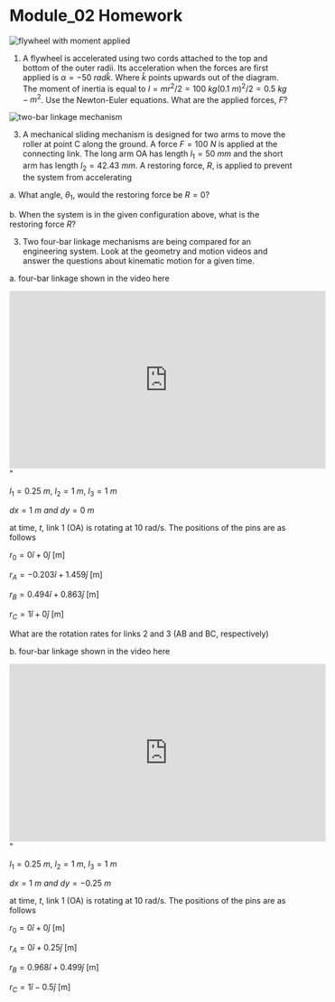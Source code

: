 # Module_02 Homework

![flywheel with moment applied](./images/flywheel.svg)
<!-- <img src="./images/flywheel.svg -->
<!-- flywheel.svg" alt="flywheel with coupled forces applied" width="500" height="600"> -->

1. A flywheel is accelerated using two cords attached to the top and bottom of
the outer radii. Its acceleration when the forces are first applied is $\alpha
= -50~rad\hat{k}$. Where $\hat{k}$ points upwards out of the diagram. The moment of inertia is equal to $I = mr^2/2 = 100~kg
(0.1~m)^2/2 = 0.5~kg-m^2$. Use the Newton-Euler equations. What are the applied forces, $F$? 

![two-bar linkage mechanism](./images/two-bar.svg)
 
3. A mechanical sliding mechanism is designed for two arms to move the roller at
point C along the ground. A force $F=100~N$ is applied at the connecting link.
The long arm OA has length $l_1 = 50~mm$ and the short arm has length $l_2 =
42.43~mm$. A restoring force, $R$, is applied to prevent the system from accelerating

a. What angle, $\theta_1$, would the restoring force be $R=0$?

b. When the system is in the given configuration above, what is the restoring
force $R$?


3. Two four-bar linkage mechanisms are being compared for an engineering system.
Look at the geometry and motion videos and answer the questions about kinematic
motion for a given time. 

a.  four-bar linkage shown in the video here

<iframe width="560" height="315"
src="https://www.youtube.com/embed/a3ybMtWZJlw" title="YouTube video
player" frameborder="0" allow="accelerometer; autoplay; clipboard-write;
encrypted-media; gyroscope; picture-in-picture"
allowfullscreen></iframe>"

$l_1 = 0.25~m,~l_2 = 1~m,~ l_3 = 1~m$

$dx = 1~m ~and~ dy = 0~m$

at time, $t$, link 1 (OA) is rotating at 10 rad/s. The positions of the pins
are as follows

$r_0 = 0\hat{i} + 0 \hat{j}$ [m]

$r_A = -0.203\hat{i}+1.459\hat{j}$ [m]

$r_B = 0.494\hat{i} + 0.863\hat{j}$ [m]

$r_C = 1\hat{i} + 0\hat{j}$ [m]

What are the rotation rates for links 2 and 3 (AB and BC, respectively)

b. four-bar linkage shown in the video here

<iframe width="560" height="315"
src="https://www.youtube.com/embed/gErKDtwH5l0" title="YouTube video
player" frameborder="0" allow="accelerometer; autoplay; clipboard-write;
encrypted-media; gyroscope; picture-in-picture"
allowfullscreen></iframe>"

$l_1 = 0.25~m,~l_2 = 1~m,~ l_3 = 1~m$

$dx = 1~m ~and~ dy = -0.25~m$

at time, $t$, link 1 (OA) is rotating at 10 rad/s. The positions of the pins
are as follows

$r_0 = 0\hat{i} + 0 \hat{j}$ [m]

$r_A = 0\hat{i}+0.25\hat{j}$ [m]

$r_B = 0.968\hat{i} + 0.499\hat{j}$ [m]

$r_C = 1\hat{i} - 0.5\hat{j}$ [m]
